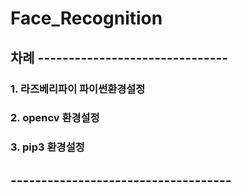 # Face_Recognition
## 차례 -------------------------------
### 1. 라즈베리파이 파이썬환경설정
### 2. opencv 환경설정
### 3. pip3 환경설정
## ------------------------------------
